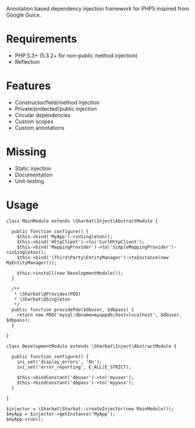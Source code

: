 Annotation based dependency injection framework for PHP5 inspired from Google Guice.

# Requirements
* PHP 5.3+ (5.3.2+ for non-public method injection)
* Reflection

# Features
+ Constructor/field/method injection
+ Private/protected/public injection
+ Circular dependencies
+ Custom scopes
+ Custom annotations

# Missing
- Static injection
- Documentation
- Unit-testing

# Usage
    class MainModule extends \Sharbat\Inject\AbstractModule {
    
      public function configure() {
        $this->bind('MyApp')->inSingleton();
        $this->bind('HttpClient')->to('CurlHttpClient');
        $this->bind('MappingProvider')->to('SimpleMappingProvider')->inSingleton();
        $this->bind('\Third\Party\EntityManager')->toInstance(new MyEntityManager());
        
        $this->install(new DevelopmentModule());
      }
    
      /**
       * \Sharbat\@Provides(PDO)
       * \Sharbat\@Singleton
       */
      public function providePdo($dbuser, $dbpass) {
        return new PDO('mysql:dbname=myappdb;host=localhost', $dbuser, $dbpass);
      }
    
    }
    
    class DevelopmentModule extends \Sharbat\Inject\AbstractModule {
    
      public function configure() {
        ini_set('display_errors', 'On');
        ini_set('error_reporting', E_ALL|E_STRICT);
        
        $this->bindConstant('dbuser')->to('myuser');
        $this->bindConstant('dbpass')->to('mypass');
      }
    
    }
    
    $injector = \Sharbat\Sharbat::createInjector(new MainModule());
    $myApp = $injector->getInstance('MyApp');
    $myApp->run();
